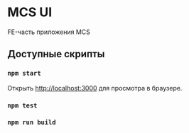 # MCS UI

FE-часть приложения MCS

## Доступные скрипты

### `npm start`

Открыть [http://localhost:3000](http://localhost:3000) для просмотра в браузере.

### `npm test`

### `npm run build`

